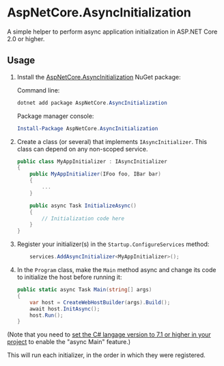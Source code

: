 # AspNetCore.AsyncInitialization

A simple helper to perform async application initialization in ASP.NET Core 2.0 or higher.

## Usage

1. Install the [AspNetCore.AsyncInitialization](https://www.nuget.org/packages/AspNetCore.AsyncInitialization/) NuGet package:

    Command line:

    ```PowerShell
    dotnet add package AspNetCore.AsyncInitialization
    ```

    Package manager console:
    ```PowerShell
    Install-Package AspNetCore.AsyncInitialization
    ```


1. Create a class (or several) that implements `IAsyncInitializer`. This class can depend on any non-scoped service.

    ```csharp
    public class MyAppInitializer : IAsyncInitializer
    {
        public MyAppInitializer(IFoo foo, IBar bar)
        {
            ...
        }

        public async Task InitializeAsync()
        {
            // Initialization code here
        }
    }
    ```

1. Register your initializer(s) in the `Startup.ConfigureServices` method:

    ```csharp
        services.AddAsyncInitializer<MyAppInitializer>();
    ```

1. In the `Program` class, make the `Main` method async and change its code to initialize the host before running it:

    ```csharp
    public static async Task Main(string[] args)
    {
        var host = CreateWebHostBuilder(args).Build();
        await host.InitAsync();
        host.Run();
    }
    ```

(Note that you need to [set the C# langage version to 7.1 or higher in your project](https://docs.microsoft.com/en-us/dotnet/csharp/language-reference/configure-language-version#edit-the-csproj-file) to enable the "async Main" feature.)

This will run each initializer, in the order in which they were registered.
